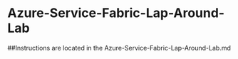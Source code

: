 # Azure-Service-Fabric-Lap-Around-Lab

##Instructions are located in the Azure-Service-Fabric-Lap-Around-Lab.md
